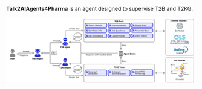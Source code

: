 **Talk2AIAgents4Pharma** is an agent designed to supervise T2B and T2KG.

![Talk2AIAgents4Pharma](../assets/t2agents_diagram.png)